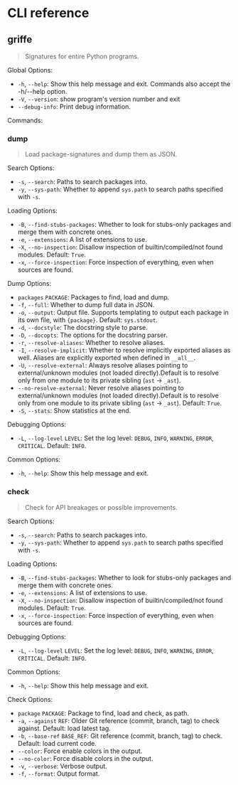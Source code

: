 # CLI reference

## griffe

> Signatures for entire Python programs.

Global Options:

- `-h`, `--help`: Show this help message and exit. Commands also accept the -h/--help option.
- `-V`, `--version`: show program's version number and exit
- `--debug-info`: Print debug information.

Commands:

### dump

> Load package-signatures and dump them as JSON.

Search Options:

- `-s`, `--search`: Paths to search packages into.
- `-y`, `--sys-path`: Whether to append `sys.path` to search paths specified with `-s`.

Loading Options:

- `-B`, `--find-stubs-packages`: Whether to look for stubs-only packages and merge them with concrete ones.
- `-e`, `--extensions`: A list of extensions to use.
- `-X`, `--no-inspection`: Disallow inspection of builtin/compiled/not found modules. Default: `True`.
- `-x`, `--force-inspection`: Force inspection of everything, even when sources are found.

Dump Options:

- `packages` `PACKAGE`: Packages to find, load and dump.
- `-f`, `--full`: Whether to dump full data in JSON.
- `-o`, `--output`: Output file. Supports templating to output each package in its own file, with `{package}`. Default: `sys.stdout`.
- `-d`, `--docstyle`: The docstring style to parse.
- `-D`, `--docopts`: The options for the docstring parser.
- `-r`, `--resolve-aliases`: Whether to resolve aliases.
- `-I`, `--resolve-implicit`: Whether to resolve implicitly exported aliases as well. Aliases are explicitly exported when defined in `__all__`.
- `-U`, `--resolve-external`: Always resolve aliases pointing to external/unknown modules (not loaded directly).Default is to resolve only from one module to its private sibling (`ast` -> `_ast`).
- `--no-resolve-external`: Never resolve aliases pointing to external/unknown modules (not loaded directly).Default is to resolve only from one module to its private sibling (`ast` -> `_ast`). Default: `True`.
- `-S`, `--stats`: Show statistics at the end.

Debugging Options:

- `-L`, `--log-level` `LEVEL`: Set the log level: `DEBUG`, `INFO`, `WARNING`, `ERROR`, `CRITICAL`. Default: `INFO`.

Common Options:

- `-h`, `--help`: Show this help message and exit.

### check

> Check for API breakages or possible improvements.

Search Options:

- `-s`, `--search`: Paths to search packages into.
- `-y`, `--sys-path`: Whether to append `sys.path` to search paths specified with `-s`.

Loading Options:

- `-B`, `--find-stubs-packages`: Whether to look for stubs-only packages and merge them with concrete ones.
- `-e`, `--extensions`: A list of extensions to use.
- `-X`, `--no-inspection`: Disallow inspection of builtin/compiled/not found modules. Default: `True`.
- `-x`, `--force-inspection`: Force inspection of everything, even when sources are found.

Debugging Options:

- `-L`, `--log-level` `LEVEL`: Set the log level: `DEBUG`, `INFO`, `WARNING`, `ERROR`, `CRITICAL`. Default: `INFO`.

Common Options:

- `-h`, `--help`: Show this help message and exit.

Check Options:

- `package` `PACKAGE`: Package to find, load and check, as path.
- `-a`, `--against` `REF`: Older Git reference (commit, branch, tag) to check against. Default: load latest tag.
- `-b`, `--base-ref` `BASE_REF`: Git reference (commit, branch, tag) to check. Default: load current code.
- `--color`: Force enable colors in the output.
- `--no-color`: Force disable colors in the output.
- `-v`, `--verbose`: Verbose output.
- `-f`, `--format`: Output format.

